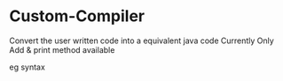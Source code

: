 # Custom-Compiler
Convert the user written code into a equivalent java code 
Currently Only Add & print method available   

eg syntax 
